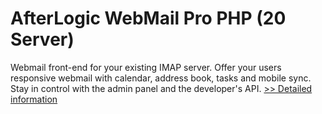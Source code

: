 # AfterLogic WebMail Pro PHP (20 Server)
Webmail front-end for your existing IMAP server. Offer your users responsive webmail with calendar, address book, tasks and mobile sync. Stay in control with the admin panel and the developer's API.
[>> Detailed information](https://secure.shareit.com/shareit/product.html?productid=300528545&affiliateid=200057808)